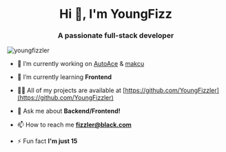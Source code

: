 

<h1 align="center">Hi 👋, I'm YoungFizz</h1>
<h3 align="center">A passionate full-stack developer</h3>

<p align="left"> <img src="https://komarev.com/ghpvc/?username=youngfizzler&label=Profile%20views&color=0e75b6&style=flat&base=3288" alt="youngfizzler" /> </p>

- 🔭 I’m currently working on [AutoAce](https://github.com/AutoAce-io) & [makcu](makcu.com)

- 🌱 I’m currently learning **Frontend**

- 👨‍💻 All of my projects are available at [https://github.com/YoungFizzler](https://github.com/YoungFizzler)

- 💬 Ask me about **Backend/Frontend!**

- 📫 How to reach me **fizzler@black.com**

- ⚡ Fun fact **I'm just 15**

<p align="left">
</p>
